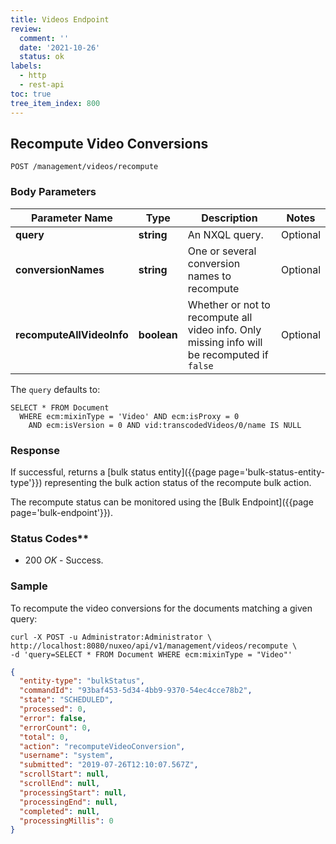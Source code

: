 ```yaml
---
title: Videos Endpoint
review:
  comment: ''
  date: '2021-10-26'
  status: ok
labels:
  - http
  - rest-api
toc: true
tree_item_index: 800
---
```


## Recompute Video Conversions

```
POST /management/videos/recompute
```

### Body Parameters

| Parameter Name            | Type        | Description                                                                                 | Notes    |
| ------------------------- | ----------- | ------------------------------------------------------------------------------------------- | -------- |
| **query**                 | **string**  | An NXQL query.                                                                              | Optional |
| **conversionNames**       | **string**  | One or several conversion names to recompute                                                | Optional |
| **recomputeAllVideoInfo** | **boolean** | Whether or not to recompute all video info. Only missing info will be recomputed if `false` | Optional |

The `query` defaults to:

```
SELECT * FROM Document
  WHERE ecm:mixinType = 'Video' AND ecm:isProxy = 0
    AND ecm:isVersion = 0 AND vid:transcodedVideos/0/name IS NULL
```

### Response

If successful, returns a [bulk status entity]({{page page='bulk-status-entity-type'}}) representing the bulk action status of the recompute bulk action.

The recompute status can be monitored using the [Bulk Endpoint]({{page page='bulk-endpoint'}}).

### Status Codes\*\*

- 200 _OK_ - Success.

### Sample

To recompute the video conversions for the documents matching a given query:

```curl
curl -X POST -u Administrator:Administrator \
http://localhost:8080/nuxeo/api/v1/management/videos/recompute \
-d 'query=SELECT * FROM Document WHERE ecm:mixinType = "Video"'
```

```json
{
  "entity-type": "bulkStatus",
  "commandId": "93baf453-5d34-4bb9-9370-54ec4cce78b2",
  "state": "SCHEDULED",
  "processed": 0,
  "error": false,
  "errorCount": 0,
  "total": 0,
  "action": "recomputeVideoConversion",
  "username": "system",
  "submitted": "2019-07-26T12:10:07.567Z",
  "scrollStart": null,
  "scrollEnd": null,
  "processingStart": null,
  "processingEnd": null,
  "completed": null,
  "processingMillis": 0
}
```
